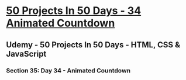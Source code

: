 # [50 Projects In 50 Days - 34 Animated Countdown](https://arpadgbondor.github.io/50_Projects_In_50_Days-34_Animated_Countdown/)

## Udemy - 50 Projects In 50 Days - HTML, CSS & JavaScript
### Section 35: Day 34 - Animated Countdown
